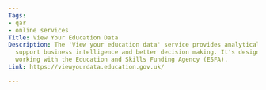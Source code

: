 ```yaml
---
Tags:
- qar
- online services
Title: View Your Education Data
Description: The 'View your education data' service provides analytical insights to
  support business intelligence and better decision making. It's designed for organisations
  working with the Education and Skills Funding Agency (ESFA).
Link: https://viewyourdata.education.gov.uk/

---
```

